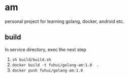 # am
personal project for learning golang, docker, android etc.

## build
In service directory, exec the next step
1. `sh build/build.sh`
2. `docker build -t fuhui/golang-am:1.0  .`
3. `docker push fuhui/golang-am:1.0`
